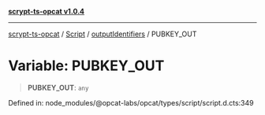 [**scrypt-ts-opcat v1.0.4**](../../../../../README.md)

***

[scrypt-ts-opcat](../../../../../README.md) / [Script](../../../README.md) / [outputIdentifiers](../README.md) / PUBKEY\_OUT

# Variable: PUBKEY\_OUT

> **PUBKEY\_OUT**: `any`

Defined in: node\_modules/@opcat-labs/opcat/types/script/script.d.cts:349
